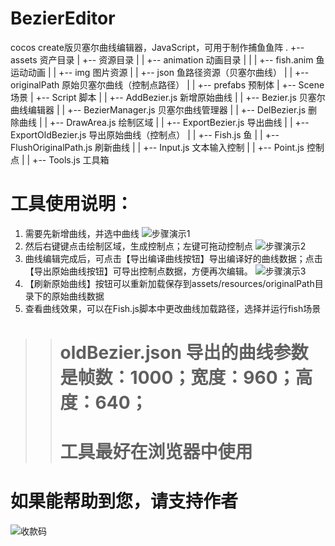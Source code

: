 # BezierEditor
 cocos create版贝塞尔曲线编辑器，JavaScript，可用于制作捕鱼鱼阵
.
+-- assets 资产目录
|   +--  资源目录
|   |   +-- animation 动画目录
|   |   |   +-- fish.anim 鱼运动动画
|   |   +-- img 图片资源
|   |   +-- json 鱼路径资源（贝塞尔曲线）
|   |   +-- originalPath 原始贝塞尔曲线（控制点路径）
|   |   +-- prefabs 预制体
|   +-- Scene 场景
|   +-- Script 脚本
|   |   +-- AddBezier.js 新增原始曲线
|   |   +-- Bezier.js 贝塞尔曲线编辑器
|   |   +-- BezierManager.js 贝塞尔曲线管理器
|   |   +-- DelBezier.js 删除曲线
|   |   +-- DrawArea.js 绘制区域
|   |   +-- ExportBezier.js 导出曲线
|   |   +-- ExportOldBezier.js 导出原始曲线（控制点）
|   |   +-- Fish.js 鱼
|   |   +-- FlushOriginalPath.js 刷新曲线
|   |   +-- Input.js 文本输入控制
|   |   +-- Point.js 控制点
|   |   +-- Tools.js 工具箱

# 工具使用说明：
1. 需要先新增曲线，并选中曲线
  ![步骤演示1](https://www.freedominfo.club/Img/Bezier/step1.png)
2. 然后右键键点击绘制区域，生成控制点；左键可拖动控制点
  ![步骤演示2](https://www.freedominfo.club/Img/Bezier/step2.png)
3. 曲线编辑完成后，可点击【导出编译曲线按钮】导出编译好的曲线数据；点击【导出原始曲线按钮】可导出控制点数据，方便再次编辑。
  ![步骤演示3](https://www.freedominfo.club/Img/Bezier/step3.png)
4. 【刷新原始曲线】按钮可以重新加载保存到assets/resources/originalPath目录下的原始曲线数据
5. 查看曲线效果，可以在Fish.js脚本中更改曲线加载路径，选择并运行fish场景
> > # oldBezier.json 导出的曲线参数是帧数：1000；宽度：960；高度：640；
> > # 工具最好在浏览器中使用
# 如果能帮助到您，请支持作者
  ![收款码](https://www.freedominfo.club/Img/Bezier/my.png)